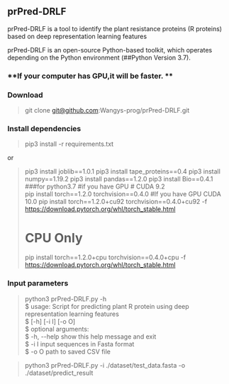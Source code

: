 ## prPred-DRLF
prPred-DRLF is a tool to identify the plant resistance proteins (R proteins) based on deep representation learning features

prPred-DRLF is an open-source Python-based toolkit, which operates depending on the Python environment (##Python Version 3.7). 

### **If your computer has GPU,it will be faster. **


### **Download**

> git clone git@github.com:Wangys-prog/prPred-DRLF.git


### **Install dependencies**

> pip3 install -r requirements.txt 

or 

>pip3 install joblib==1.0.1 
>pip3 install tape_proteins==0.4 
>pip3 install numpy==1.19.2 
>pip3 install pandas==1.2.0 
>pip3 install Bio==0.4.1 
>###for python3.7 
>#if you have GPU  # CUDA 9.2  
>pip install torch==1.2.0 torchvision==0.4.0 
>#If you have GPU CUDA 10.0 
>pip install torch==1.2.0+cu92 torchvision==0.4.0+cu92 -f https://download.pytorch.org/whl/torch_stable.html
># CPU Only
>pip install torch==1.2.0+cpu torchvision==0.4.0+cpu -f https://download.pytorch.org/whl/torch_stable.html



### Input parameters

> python3 prPred-DRLF.py -h  
> $ usage: Script for predicting plant R protein using deep representation learning features  
> $       [-h] [-i I] [-o O]  
> $ optional arguments:  
> $  -h, --help  show this help message and exit  
> $  -i I        input sequences in Fasta format  
> $  -o O        path to saved CSV file  

> python3 prPred-DRLF.py -i ./dataset/test_data.fasta -o ./dataset/predict_result

